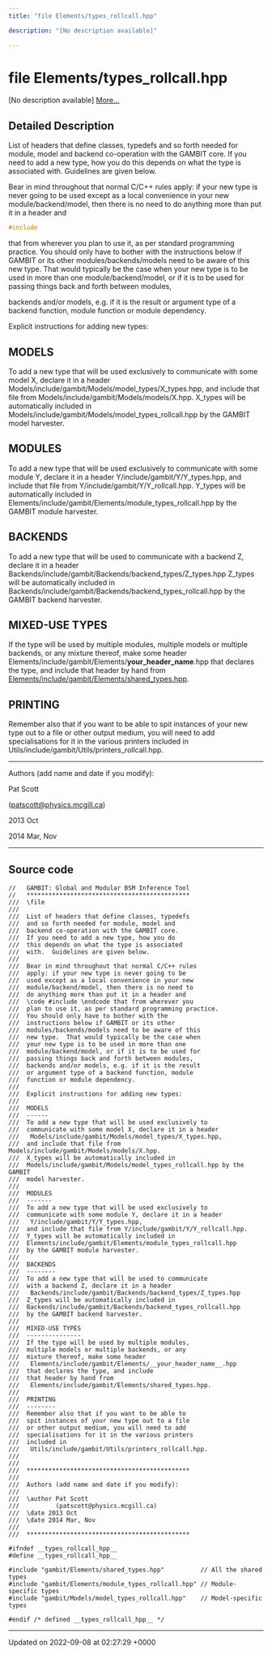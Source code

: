 ```yaml
---
title: "file Elements/types_rollcall.hpp"

description: "[No description available]"

---
```


# file Elements/types_rollcall.hpp

[No description available] [More...](#detailed-description)

## Detailed Description


List of headers that define classes, typedefs and so forth needed for module, model and backend co-operation with the GAMBIT core. If you need to add a new type, how you do this depends on what the type is associated with. Guidelines are given below.

Bear in mind throughout that normal C/C++ rules apply: if your new type is never going to be used except as a local convenience in your new module/backend/model, then there is no need to do anything more than put it in a header and 

```cpp
#include 
```

 that from wherever you plan to use it, as per standard programming practice. You should only have to bother with the instructions below if GAMBIT or its other modules/backends/models need to be aware of this new type. That would typically be the case when your new type is to be used in more than one module/backend/model, or if it is to be used for passing things back and forth between modules, 

 backends and/or models, e.g. if it is the result or argument type of a backend function, module function or module dependency.

Explicit instructions for adding new types:


## MODELS

To add a new type that will be used exclusively to communicate with some model X, declare it in a header Models/include/gambit/Models/model_types/X_types.hpp, and include that file from Models/include/gambit/Models/models/X.hpp. X_types will be automatically included in Models/include/gambit/Models/model_types_rollcall.hpp by the GAMBIT model harvester.


## MODULES

To add a new type that will be used exclusively to communicate with some module Y, declare it in a header Y/include/gambit/Y/Y_types.hpp, and include that file from Y/include/gambit/Y/Y_rollcall.hpp. Y_types will be automatically included in Elements/include/gambit/Elements/module_types_rollcall.hpp by the GAMBIT module harvester.


## BACKENDS

To add a new type that will be used to communicate with a backend Z, declare it in a header Backends/include/gambit/Backends/backend_types/Z_types.hpp Z_types will be automatically included in Backends/include/gambit/Backends/backend_types_rollcall.hpp by the GAMBIT backend harvester.


## MIXED-USE TYPES

If the type will be used by multiple modules, multiple models or multiple backends, or any mixture thereof, make some header Elements/include/gambit/Elements/__your_header_name__.hpp that declares the type, and include that header by hand from [Elements/include/gambit/Elements/shared_types.hpp](/documentation/code/files/shared__types_8hpp/#file-elements-shared-types-hpp).


## PRINTING

Remember also that if you want to be able to spit instances of your new type out to a file or other output medium, you will need to add specialisations for it in the various printers included in Utils/include/gambit/Utils/printers_rollcall.hpp.



------------------

Authors (add name and date if you modify):

Pat Scott 

 ([patscott@physics.mcgill.ca](mailto:patscott@physics.mcgill.ca)) 

2013 Oct 

2014 Mar, Nov



------------------




## Source code

```
//   GAMBIT: Global and Modular BSM Inference Tool
//   *********************************************
///  \file
///
///  List of headers that define classes, typedefs
///  and so forth needed for module, model and 
///  backend co-operation with the GAMBIT core. 
///  If you need to add a new type, how you do 
///  this depends on what the type is associated
///  with.  Guidelines are given below.
///
///  Bear in mind throughout that normal C/C++ rules
///  apply: if your new type is never going to be
///  used except as a local convenience in your new
///  module/backend/model, then there is no need to 
///  do anything more than put it in a header and 
///  \code #include \endcode that from wherever you
///  plan to use it, as per standard programming practice.
///  You should only have to bother with the 
///  instructions below if GAMBIT or its other 
///  modules/backends/models need to be aware of this
///  new type.  That would typically be the case when
///  your new type is to be used in more than one 
///  module/backend/model, or if it is to be used for 
///  passing things back and forth between modules,  
///  backends and/or models, e.g. if it is the result
///  or argument type of a backend function, module 
///  function or module dependency.
///  
///  Explicit instructions for adding new types:
///
///  MODELS
///  ------
///  To add a new type that will be used exclusively to 
///  communicate with some model X, declare it in a header
///   Models/include/gambit/Models/model_types/X_types.hpp,
///  and include that file from Models/include/gambit/Models/models/X.hpp.
///  X_types will be automatically included in 
///  Models/include/gambit/Models/model_types_rollcall.hpp by the GAMBIT
///  model harvester.
///
///  MODULES
///  -------
///  To add a new type that will be used exclusively to 
///  communicate with some module Y, declare it in a header
///   Y/include/gambit/Y/Y_types.hpp,
///  and include that file from Y/include/gambit/Y/Y_rollcall.hpp.
///  Y_types will be automatically included in 
///  Elements/include/gambit/Elements/module_types_rollcall.hpp
///  by the GAMBIT module harvester.
///
///  BACKENDS
///  --------
///  To add a new type that will be used to communicate
///  with a backend Z, declare it in a header
///   Backends/include/gambit/Backends/backend_types/Z_types.hpp
///  Z_types will be automatically included in 
///  Backends/include/gambit/Backends/backend_types_rollcall.hpp 
///  by the GAMBIT backend harvester.
///
///  MIXED-USE TYPES
///  --------------- 
///  If the type will be used by multiple modules, 
///  multiple models or multiple backends, or any 
///  mixture thereof, make some header 
///   Elements/include/gambit/Elements/__your_header_name__.hpp
///  that declares the type, and include
///  that header by hand from 
///   Elements/include/gambit/Elements/shared_types.hpp.
///  
///  PRINTING
///  --------
///  Remember also that if you want to be able to
///  spit instances of your new type out to a file 
///  or other output medium, you will need to add 
///  specialisations for it in the various printers
///  included in 
///   Utils/include/gambit/Utils/printers_rollcall.hpp.
///
///
///  *********************************************
///
///  Authors (add name and date if you modify):
///   
///  \author Pat Scott  
///          (patscott@physics.mcgill.ca)
///  \date 2013 Oct
///  \date 2014 Mar, Nov
///
///  *********************************************

#ifndef __types_rollcall_hpp__
#define __types_rollcall_hpp__

#include "gambit/Elements/shared_types.hpp"          // All the shared types
#include "gambit/Elements/module_types_rollcall.hpp" // Module-specific types
#include "gambit/Models/model_types_rollcall.hpp"    // Model-specific types

#endif /* defined __types_rollcall_hpp__ */
```


-------------------------------

Updated on 2022-09-08 at 02:27:29 +0000
